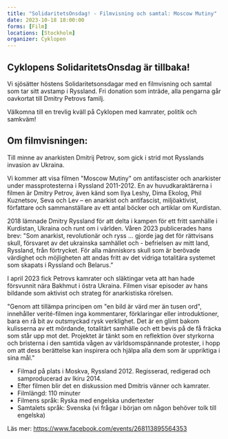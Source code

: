 ```yaml
---
title: "SolidaritetsOnsdag! - Filmvisning och samtal: Moscow Mutiny"
date: 2023-10-18 18:00:00
forms: [Film]
locations: [Stockholm]
organizer: Cyklopen
---
```

## Cyklopens SolidaritetsOnsdag är tillbaka!

Vi sjösätter höstens Solidaritetsonsdagar med en filmvisning och samtal som tar sitt avstamp i Ryssland. Fri donation som inträde, alla pengarna går oavkortat till Dmitry Petrovs familj.

Välkomna till en trevlig kväll på Cyklopen med kamrater, politik och samkväm!


## Om filmvisningen:
Till minne av anarkisten Dmitrij Petrov, som gick i strid mot Rysslands invasion av Ukraina.

Vi kommer att visa filmen "Moscow Mutiny" om antifascister och anarkister under massprotesterna i Ryssland 2011-2012. En av huvudkaraktärerna i filmen är Dmitry Petrov, även känd som Ilya Leshy, Dima Ekolog, Phil Kuznetsov, Seva och Lev – en anarkist och antifascist, miljöaktivist, författare och sammanställare av ett antal böcker och artiklar om Kurdistan.

2018 lämnade Dmitry Ryssland för att delta i kampen för ett fritt samhälle i Kurdistan, Ukraina och runt om i världen. Våren 2023 publicerades hans brev: "Som anarkist, revolutionär och ryss ... gjorde jag det för rättvisans skull, försvaret av det ukrainska samhället och - befrielsen av mitt land, Ryssland, från förtrycket. För alla människors skull som är berövade värdighet och möjligheten att andas fritt av det vidriga totalitära systemet som skapats i Ryssland och Belarus.”

I april 2023 fick Petrovs kamrater och släktingar veta att han hade försvunnit nära Bakhmut i östra Ukraina. Filmen visar episoder av hans bildande som aktivist och strateg för anarkistiska rörelsen.

"Genom att tillämpa principen om "en bild är värd mer än tusen ord", innehåller verité-filmen inga kommentarer, förklaringar eller introduktioner, bara en rå bit av outsmyckad rysk verklighet. Det är en glimt bakom kulisserna av ett mördande, totalitärt samhälle och ett bevis på de få fräcka som står upp mot det. Projektet är tänkt som en reflektion över styrkorna och bristerna i den samtida vågen av världsomspännande protester, i hopp om att dess berättelse kan inspirera och hjälpa alla dem som är uppriktiga i sina mål."

- Filmad på plats i Moskva, Ryssland 2012. Regisserad, redigerad och samproducerad av Ikiru 2014.
- Efter filmen blir det en diskussion med Dmitris vänner och kamrater.
- Filmlängd: 110 minuter
- Filmens språk: Ryska med engelska undertexter
- Samtalets språk: Svenska (vi frågar i början om någon behöver tolk till engelska)

Läs mer: https://www.facebook.com/events/268113895564353